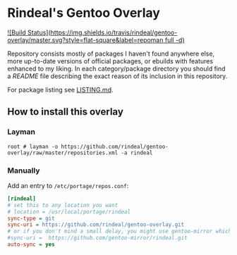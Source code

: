 Rindeal's Gentoo Overlay
==========================
[![Build Status](https://img.shields.io/travis/rindeal/gentoo-overlay/master.svg?style=flat-square&label=repoman full -d)](https://travis-ci.org/rindeal/gentoo-overlay)

Repository consists mostly of packages I haven't found anywhere else, more up-to-date versions of official packages, or ebuilds with features enhanced to my liking.
In each category/package directory you should find a _README_ file describing the exact reason of its inclusion in this repository.

For package listing see [LISTING.md](./LISTING.md).

## How to install this overlay
### Layman
```
root # layman -o https://github.com/rindeal/gentoo-overlay/raw/master/repositories.xml -a rindeal
```

### Manually
Add an entry to `/etc/portage/repos.conf`:
```ini
[rindeal]
# set this to any location you want
# location = /usr/local/portage/rindeal
sync-type = git
sync-uri = https://github.com/rindeal/gentoo-overlay.git
# or if you don't mind a small delay, you might use gentoo-mirror which includes metadata cache
#sync-uri =  https://github.com/gentoo-mirror/rindeal.git
auto-sync = yes
```
